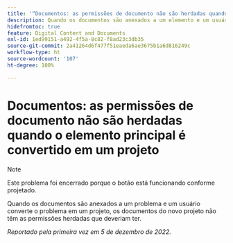 ```yaml
---
title: '“Documentos: as permissões de documento não são herdadas quando o elemento principal é convertido em um projeto”'
description: Quando os documentos são anexados a um elemento e um usuário converte o elemento em um projeto, os documentos do novo projeto não têm as permissões herdadas que deveriam ter.
hidefromtoc: true
feature: Digital Content and Documents
exl-id: 1ed99151-a492-4f5a-8c82-f8ad23c3db35
source-git-commit: 2a41264d6f477f51eaeda6ae3675b1a6d816249c
workflow-type: ht
source-wordcount: '107'
ht-degree: 100%

---
```


# Documentos: as permissões de documento não são herdadas quando o elemento principal é convertido em um projeto

>[!NOTE]
>
>Este problema foi encerrado porque o botão está funcionando conforme projetado.

<!--This issue is on both WF and WFP TOCs-->

Quando os documentos são anexados a um problema e um usuário converte o problema em um projeto, os documentos do novo projeto não têm as permissões herdadas que deveriam ter.

_Reportado pela primeira vez em 5 de dezembro de 2022._
